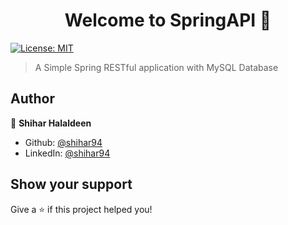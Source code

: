 <h1 align="center">Welcome to SpringAPI 👋</h1>
<p>
  <a href="#" target="_blank">
    <img alt="License: MIT" src="https://img.shields.io/badge/License-MIT-yellow.svg" />
  </a>
</p>

> A Simple Spring RESTful application with MySQL Database

## Author

👤 **Shihar Halaldeen**

* Github: [@shihar94](https://github.com/shihar94)
* LinkedIn: [@shihar94](https://linkedin.com/in/shihar94)

## Show your support

Give a ⭐️ if this project helped you!
